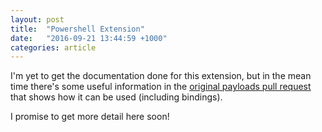 ```yaml
---
layout: post
title:  "Powershell Extension"
date:   "2016-09-21 13:44:59 +1000"
categories: article
---
```


I'm yet to get the documentation done for this extension, but in the mean time there's some useful information in the [original payloads pull request](https://github.com/rapid7/metasploit-payloads/pull/89) that shows how it can be used (including bindings).

I promise to get more detail here soon!